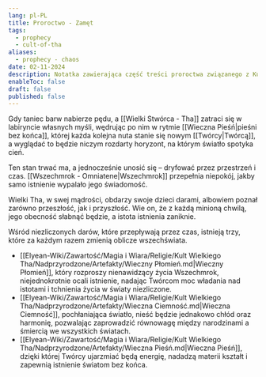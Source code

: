 ```yaml
---
lang: pl-PL
title: Proroctwo - Zamęt
tags:
  - prophecy
  - cult-of-tha
aliases:
  - prophecy - chaos
date: 02-11-2024
description: Notatka zawierająca część treści proroctwa związanego z Kultem Wielkiego Tha.
enableToc: false
draft: false
published: false
---
```

Gdy taniec barw nabierze pędu, a [[Wielki Stwórca - Tha]] zatraci się w labiryncie własnych myśli, wędrując po nim w rytmie [[Wieczna Pieśń|pieśni bez końca]], której każda kolejna nuta stanie się nowym [[Twórcy|Twórcą]], a wyglądać to będzie niczym rozdarty horyzont, na którym światło spotyka cień. 

Ten stan trwać ma, a jednocześnie unosić się – dryfować przez przestrzeń i czas.
[[Wszechmrok - Omniatene|Wszechmrok]] przepełnia niepokój, jakby samo istnienie wypalało jego świadomość. 

Wielki Tha, w swej mądrości, obdarzy swoje dzieci darami, albowiem poznał zarówno przeszłość, jak i przyszłość. Wie on, że z każdą minioną chwilą, jego obecność słabnąć będzie, a istota istnienia zaniknie.

Wśród niezliczonych darów, które przepływają przez czas, istnieją trzy, które za każdym razem zmienią oblicze wszechświata.
- [[Elyean-Wiki/Zawartość/Magia i Wiara/Religie/Kult Wielkiego Tha/Nadprzyrodzone/Artefakty/Wieczny Płomień.md|Wieczny Płomień]], który rozproszy nienawidzący życia Wszechmrok, niejednokrotnie ocali istnienie, nadając Twórcom moc władania nad istotami i tchnienia życia w światy niezliczone.
- [[Elyean-Wiki/Zawartość/Magia i Wiara/Religie/Kult Wielkiego Tha/Nadprzyrodzone/Artefakty/Wieczna Ciemność.md|Wieczna Ciemność]], pochłaniająca światło, nieść będzie jednakowo chłód oraz harmonię, pozwalając zaprowadzić równowagę między narodzinami a śmiercią we wszystkich światach.
- [[Elyean-Wiki/Zawartość/Magia i Wiara/Religie/Kult Wielkiego Tha/Nadprzyrodzone/Artefakty/Wieczna Pieśń.md|Wieczna Pieśń]], dzięki której Twórcy ujarzmiać będą energię, nadadzą materii kształt i zapewnią istnienie światom bez końca.


